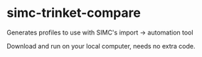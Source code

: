 # simc-trinket-compare
Generates profiles to use with SIMC's import -> automation tool

Download and run on your local computer, needs no extra code.
